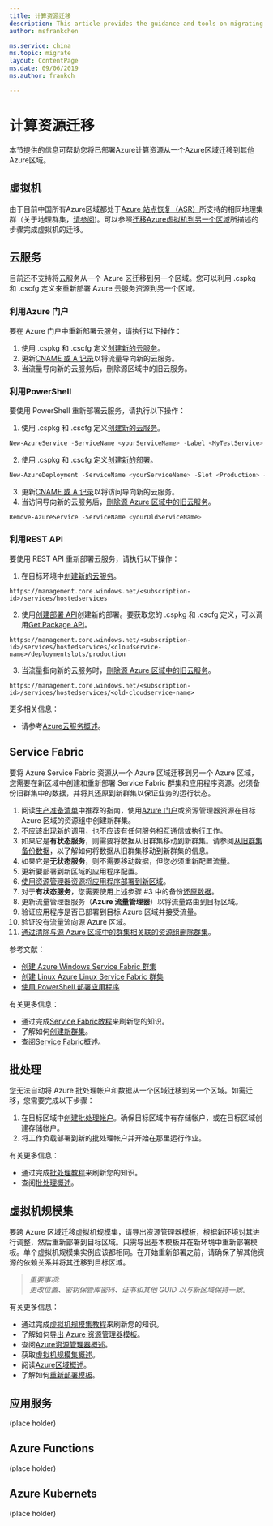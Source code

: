 ```yaml
---
title: 计算资源迁移
description: This article provides the guidance and tools on migrating compute resourse.
author: msfrankchen

ms.service: china 
ms.topic: migrate
layout: ContentPage 
ms.date: 09/06/2019
ms.author: frankch

---
```


# 计算资源迁移
本节提供的信息可帮助您将已部署Azure计算资源从一个Azure区域迁移到其他Azure区域。
  
## 虚拟机  
由于目前中国所有Azure区域都处于[Azure 站点恢复（ASR）](https://docs.azure.cn/zh-cn/site-recovery/site-recovery-overview)所支持的相同地理集群（关于地理群集，[请参阅](https://docs.azure.cn/zh-cn/site-recovery/azure-to-azure-support-matrix#region-support))。可以参照[迁移Azure虚拟机到另一个区域](https://docs.azure.cn/zh-cn/site-recovery/azure-to-azure-tutorial-migrate)所描述的步骤完成虚拟机的迁移。
  
## 云服务  
目前还不支持将云服务从一个 Azure 区迁移到另一个区域。您可以利用 .cspkg 和 .cscfg 定义来重新部署 Azure 云服务资源到另一个区域。
  
### 利用Azure 门户  
要在 Azure 门户中重新部署云服务，请执行以下操作：
1. 使用 .cspkg 和 .cscfg 定义[创建新的云服务](https://docs.azure.cn/zh-cn/cloud-services/cloud-services-how-to-create-deploy-portal)。
2. 更新[CNAME 或 A 记录](https://docs.azure.cn/zh-cn/cloud-services/cloud-services-custom-domain-name-portal)以将流量导向新的云服务。
3. 当流量导向新的云服务后，删除源区域中的旧云服务。
  
### 利用PowerShell  
要使用 PowerShell 重新部署云服务，请执行以下操作：
1. 使用 .cspkg 和 .cscfg 定义[创建新的云服务](https://docs.microsoft.com/zh-cn/powershell/module/servicemanagement/azure/new-azureservice)。
```PowerShell
New-AzureService -ServiceName <yourServiceName> -Label <MyTestService> -Location <targetRegion>  
```
2. 使用 .cspkg 和 .cscfg 定义[创建新的部署](https://docs.microsoft.com/zh-cn/powershell/module/servicemanagement/azure/new-azuredeployment)。  
```PowerShell
New-AzureDeployment -ServiceName <yourServiceName> -Slot <Production> -Package <YourCspkgFile.cspkg> -Configuration <YourConfigFile.cscfg>  
```
3. 更新[CNAME 或 A 记录](https://docs.azure.cn/zh-cn/cloud-services/cloud-services-custom-domain-name-portal)以将访问导向新的云服务。
4. 当访问导向新的云服务后，[删除源 Azure 区域中的旧云服务](https://docs.microsoft.com/zh-cn/powershell/module/servicemanagement/azure/remove-azureservice)。  
```PowerShell
Remove-AzureService -ServiceName <yourOldServiceName>
```
  
### 利用REST API  
要使用 REST API 重新部署云服务，请执行以下操作：
1. 在目标环境中[创建新的云服务](https://docs.microsoft.com/zh-cn/rest/api/compute/cloudservices/rest-create-cloud-service)。
```http
https://management.core.windows.net/<subscription-id>/services/hostedservices  
```
2. 使用[创建部署 API](https://msdn.microsoft.com/library/azure/ee460813.aspx)创建新的部署。要获取您的 .cspkg 和 .cscfg 定义，可以调用[Get Package API](https://docs.microsoft.com/en-us/previous-versions/azure/reference/jj154121(v=azure.100))。 
```http
https://management.core.windows.net/<subscription-id>/services/hostedservices/<cloudservice-name>/deploymentslots/production  
```
3. 当流量指向新的云服务时，[删除源 Azure 区域中的旧云服务](https://docs.microsoft.com/zh-cn/rest/api/compute/cloudservices/rest-delete-cloud-service)。  
```http
https://management.core.windows.net/<subscription-id>/services/hostedservices/<old-cloudservice-name>
```
  
更多相关信息：
* 请参考[Azure云服务概述](https://docs.azure.cn/zh-cn/cloud-services/cloud-services-choose-me)。
  
## Service Fabric  
要将 Azure Service Fabric 资源从一个 Azure 区域迁移到另一个 Azure 区域，您需要在新区域中创建和重新部署 Service Fabric 群集和应用程序资源。必须备份旧群集中的数据，并将其还原到新群集以保证业务的运行状态。
1. 阅读[生产准备清单](https://docs.azure.cn/zh-cn/service-fabric/service-fabric-production-readiness-checklist)中推荐的指南，使用[Azure 门户](https://docs.azure.cn/zh-cn/service-fabric/service-fabric-cluster-creation-via-portal)或资源管理器资源在目标 Azure 区域的资源组中创建新群集。
2. 不应该出现新的调用，也不应该有任何服务相互通信或执行工作。
3. 如果它是**有状态服务**，则需要将数据从旧群集移动到新群集。请参阅[从旧群集备份数据](https://docs.azure.cn/zh-cn/service-fabric/service-fabric-backuprestoreservice-quickstart-azurecluster)，以了解如何将数据从旧群集移动到新群集的信息。
4. 如果它是**无状态服务**，则不需要移动数据，但您必须重新配置流量。
5. 更新要部署到新区域的应用程序配置。
6. [使用资源管理器资源将应用程序部署到新区域](https://docs.azure.cn/zh-cn/service-fabric/service-fabric-application-arm-resource)。
7. 对于**有状态服务**，您需要使用上述步骤 #3 中的备份[还原数据](https://docs.azure.cn/zh-cn/service-fabric/service-fabric-reliable-services-backup-restore#restore-reliable-services)。
8. 更新流量管理器服务（**Azure 流量管理器**）以将流量路由到目标区域。
9. 验证应用程序是否已部署到目标 Azure 区域并接受流量。
10. 验证没有流量流向源 Azure 区域。 
11. [通过清除与源 Azure 区域中的群集相关联的资源组删除群集](https://docs.azure.cn/zh-cn/service-fabric/service-fabric-tutorial-delete-cluster#delete-the-resource-group-containing-the-service-fabric-cluster)。

参考文献：
* [创建 Azure Windows Service Fabric 群集](https://docs.azure.cn/zh-cn/service-fabric/service-fabric-quickstart-containers)
* [创建 Linux Azure Linux Service Fabric 群集](https://docs.azure.cn/zh-cn/service-fabric/service-fabric-quickstart-containers-linux)
* [使用 PowerShell 部署应用程序](https://docs.azure.cn/zh-cn/service-fabric/service-fabric-deploy-remove-applications)

有关更多信息：
* 通过完成[Service Fabric教程](https://docs.azure.cn/zh-cn/service-fabric/#step-by-step-tutorials)来刷新您的知识。
* 了解如何[创建新群集](https://docs.azure.cn/zh-cn/service-fabric/service-fabric-cluster-creation-via-portal)。
* 查阅[Service Fabric概述](https://docs.azure.cn/zh-cn/service-fabric/service-fabric-overview)。

## 批处理

您无法自动将 Azure 批处理帐户和数据从一个区域迁移到另一个区域。如需迁移，您需要完成以下步骤：
1. 在目标区域中[创建批处理帐户](https://docs.azure.cn/zh-cn/batch/batch-account-create-portal)。确保目标区域中有存储帐户，或在目标区域创建存储帐户。
2. 将工作负载部署到新的批处理帐户并开始在那里运行作业。

有关更多信息：
* 通过完成[批处理教程](https://docs.azure.cn/zh-cn/batch/#step-by-step-tutorials)来刷新您的知识。
* 查阅[批处理概述](https://docs.azure.cn/zh-cn/batch/batch-technical-overview)。

## 虚拟机规模集

要跨 Azure 区域迁移虚拟机规模集，请导出资源管理器模板，根据新环境对其进行调整，然后重新部署到目标区域。只需导出基本模板并在新环境中重新部署模板。单个虚拟机规模集实例应该都相同。在开始重新部署之前，请确保了解其他资源的依赖关系并将其迁移到目标区域。

>*重要事项*:  
>*更改位置、密钥保管库密码、证书和其他 GUID 以与新区域保持一致。*
 
有关更多信息：
* 通过完成[虚拟机规模集教程](https://docs.azure.cn/zh-cn/virtual-machine-scale-sets/#step-by-step-tutorials)来刷新您的知识。
* 了解如何[导出 Azure 资源管理器模板](https://docs.azure.cn/zh-cn/azure-resource-manager/manage-resource-groups-portal#export-resource-groups-to-templates)。
* 查阅[Azure资源管理器概述](https://docs.azure.cn/zh-cn/azure-resource-manager/resource-group-overview)。
* 获取[虚拟机规模集概述](https://docs.azure.cn/zh-cn/virtual-machine-scale-sets/overview)。
* 阅读[Azure区域概述](https://www.azure.cn/zh-cn/home/features/products-by-region)。
* 了解如何[重新部署模板](https://docs.azure.cn/zh-cn/azure-resource-manager/resource-group-template-deploy)。

## 应用服务
(place holder)

## Azure Functions
(place holder)

## Azure Kubernets
(place holder)
